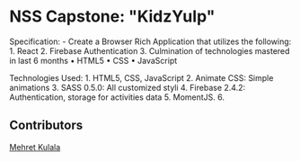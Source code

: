# NSS Capstone: "KidzYulp"

Specification: - 
Create a Browser Rich Application that utilizes the following:
	1. React
	2. Firebase Authentication
	3. Culmination of technologies mastered in last 6 months
	• HTML5
	• CSS
	• JavaScript

Technologies Used:
	1. HTML5, CSS, JavaScript
	2. Animate CSS: Simple animations
	3. SASS 0.5.0: All customized styli
	4. Firebase 2.4.2: Authentication, storage for activities data
	5. MomentJS.
  6. 

## Contributors
[Mehret Kulala](https://github.com/Mehret17)
